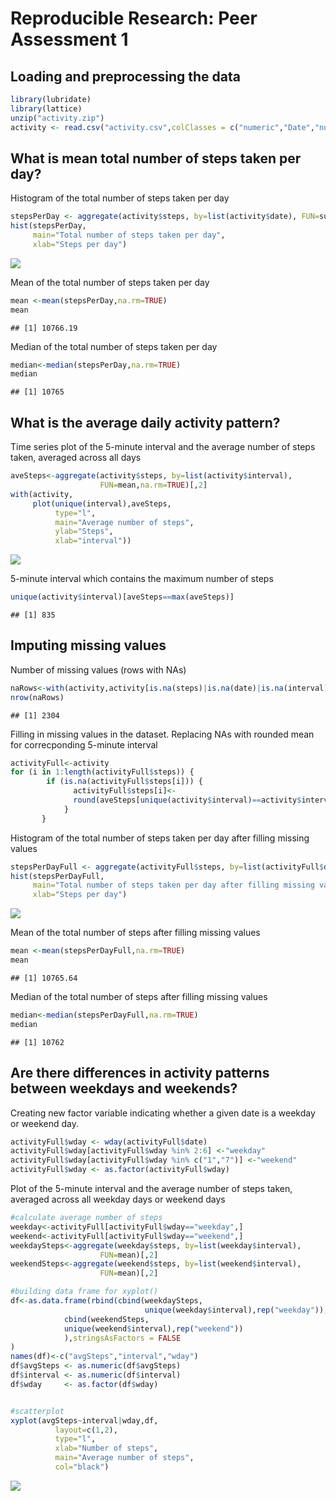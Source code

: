 # Reproducible Research: Peer Assessment 1


## Loading and preprocessing the data


```r
library(lubridate)
library(lattice)
unzip("activity.zip")
activity <- read.csv("activity.csv",colClasses = c("numeric","Date","numeric"))
```

## What is mean total number of steps taken per day?
 Histogram of the total number of steps taken per day

```r
stepsPerDay <- aggregate(activity$steps, by=list(activity$date), FUN=sum)[,2]
hist(stepsPerDay,
     main="Total number of steps taken per day",
     xlab="Steps per day")
```

![](PA1_template_files/figure-html/histogram1-1.png) 

 Mean of the total number of steps taken per day

```r
mean <-mean(stepsPerDay,na.rm=TRUE)
mean
```

```
## [1] 10766.19
```
 Median of the total number of steps taken per day

```r
median<-median(stepsPerDay,na.rm=TRUE)
median
```

```
## [1] 10765
```

## What is the average daily activity pattern?

 Time series plot of the 5-minute interval and the average number of steps taken, averaged across all days


```r
aveSteps<-aggregate(activity$steps, by=list(activity$interval),
                    FUN=mean,na.rm=TRUE)[,2]
with(activity,
     plot(unique(interval),aveSteps,
          type="l",
          main="Average number of steps",
          ylab="Steps",
          xlab="interval"))
```

![](PA1_template_files/figure-html/scatterplot1-1.png) 

 5-minute interval which contains the maximum number of steps

```r
unique(activity$interval)[aveSteps==max(aveSteps)]
```

```
## [1] 835
```

## Imputing missing values

Number of missing values (rows with NAs)


```r
naRows<-with(activity,activity[is.na(steps)|is.na(date)|is.na(interval),])
nrow(naRows)
```

```
## [1] 2304
```

Filling in missing values in the dataset.
Replacing NAs with rounded mean for correcponding 5-minute interval


```r
activityFull<-activity
for (i in 1:length(activityFull$steps)) {
        if (is.na(activityFull$steps[i])) {
              activityFull$steps[i]<-
              round(aveSteps[unique(activity$interval)==activity$interval[i]])
            }
       }
```

 Histogram of the total number of steps taken per day after filling missing values


```r
stepsPerDayFull <- aggregate(activityFull$steps, by=list(activityFull$date), FUN=sum)[,2]
hist(stepsPerDayFull,
     main="Total number of steps taken per day after filling missing values",
     xlab="Steps per day")
```

![](PA1_template_files/figure-html/histogram2-1.png) 

 Mean of the total number of steps after filling missing values

```r
mean <-mean(stepsPerDayFull,na.rm=TRUE)
mean
```

```
## [1] 10765.64
```
 Median of the total number of steps after filling missing values

```r
median<-median(stepsPerDayFull,na.rm=TRUE)
median
```

```
## [1] 10762
```

## Are there differences in activity patterns between weekdays and weekends?

Creating  new factor variable indicating whether a given date is a weekday or weekend day.


```r
activityFull$wday <- wday(activityFull$date)
activityFull$wday[activityFull$wday %in% 2:6] <-"weekday"
activityFull$wday[activityFull$wday %in% c("1","7")] <-"weekend"
activityFull$wday <- as.factor(activityFull$wday)
```

Plot of the 5-minute interval  and the average number of steps taken, averaged across all weekday days or weekend days


```r
#calculate average number of steps
weekday<-activityFull[activityFull$wday=="weekday",]
weekend<-activityFull[activityFull$wday=="weekend",]
weekdaySteps<-aggregate(weekday$steps, by=list(weekday$interval),
                    FUN=mean)[,2]
weekendSteps<-aggregate(weekend$steps, by=list(weekend$interval),
                    FUN=mean)[,2]

#building data frame for xyplot()
df<-as.data.frame(rbind(cbind(weekdaySteps,
                              unique(weekday$interval),rep("weekday")),
            cbind(weekendSteps,
            unique(weekend$interval),rep("weekend"))
            ),stringsAsFactors = FALSE
)
names(df)<-c("avgSteps","interval","wday")
df$avgSteps <- as.numeric(df$avgSteps)
df$interval <- as.numeric(df$interval)
df$wday     <- as.factor(df$wday)


#scatterplot
xyplot(avgSteps~interval|wday,df,
          layout=c(1,2),
          type="l",
          xlab="Number of steps",
          main="Average number of steps",
          col="black")
```

![](PA1_template_files/figure-html/scatterplot2-1.png) 
